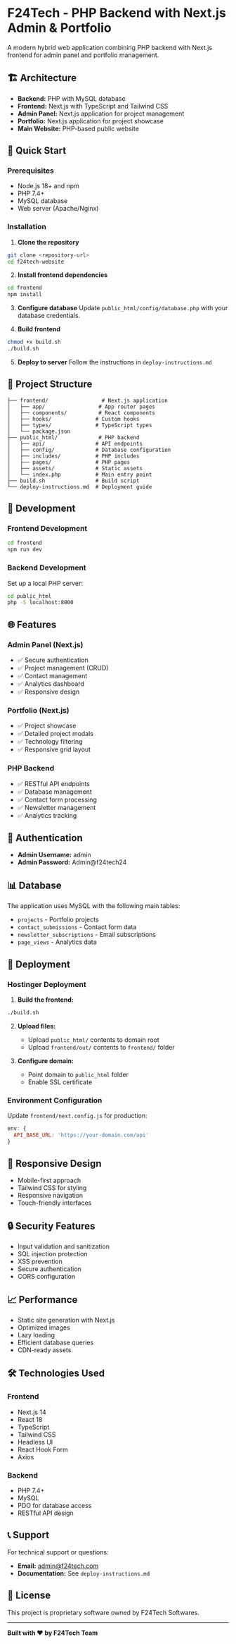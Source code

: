 # F24Tech - PHP Backend with Next.js Admin & Portfolio

A modern hybrid web application combining PHP backend with Next.js frontend for admin panel and portfolio management.

## 🏗️ Architecture

- **Backend:** PHP with MySQL database
- **Frontend:** Next.js with TypeScript and Tailwind CSS
- **Admin Panel:** Next.js application for project management
- **Portfolio:** Next.js application for project showcase
- **Main Website:** PHP-based public website

## 🚀 Quick Start

### Prerequisites

- Node.js 18+ and npm
- PHP 7.4+
- MySQL database
- Web server (Apache/Nginx)

### Installation

1. **Clone the repository**
```bash
git clone <repository-url>
cd f24tech-website
```

2. **Install frontend dependencies**
```bash
cd frontend
npm install
```

3. **Configure database**
Update `public_html/config/database.php` with your database credentials.

4. **Build frontend**
```bash
chmod +x build.sh
./build.sh
```

5. **Deploy to server**
Follow the instructions in `deploy-instructions.md`

## 📁 Project Structure

```
├── frontend/                 # Next.js application
│   ├── app/                 # App router pages
│   ├── components/          # React components
│   ├── hooks/              # Custom hooks
│   ├── types/              # TypeScript types
│   └── package.json
├── public_html/             # PHP backend
│   ├── api/                # API endpoints
│   ├── config/             # Database configuration
│   ├── includes/           # PHP includes
│   ├── pages/              # PHP pages
│   ├── assets/             # Static assets
│   └── index.php           # Main entry point
├── build.sh                # Build script
└── deploy-instructions.md  # Deployment guide
```

## 🔧 Development

### Frontend Development
```bash
cd frontend
npm run dev
```

### Backend Development
Set up a local PHP server:
```bash
cd public_html
php -S localhost:8000
```

## 🌐 Features

### Admin Panel (Next.js)
- ✅ Secure authentication
- ✅ Project management (CRUD)
- ✅ Contact management
- ✅ Analytics dashboard
- ✅ Responsive design

### Portfolio (Next.js)
- ✅ Project showcase
- ✅ Detailed project modals
- ✅ Technology filtering
- ✅ Responsive grid layout

### PHP Backend
- ✅ RESTful API endpoints
- ✅ Database management
- ✅ Contact form processing
- ✅ Newsletter management
- ✅ Analytics tracking

## 🔐 Authentication

- **Admin Username:** admin
- **Admin Password:** Admin@f24tech24

## 📊 Database

The application uses MySQL with the following main tables:
- `projects` - Portfolio projects
- `contact_submissions` - Contact form data
- `newsletter_subscriptions` - Email subscriptions
- `page_views` - Analytics data

## 🚀 Deployment

### Hostinger Deployment

1. **Build the frontend:**
```bash
./build.sh
```

2. **Upload files:**
   - Upload `public_html/` contents to domain root
   - Upload `frontend/out/` contents to `frontend/` folder

3. **Configure domain:**
   - Point domain to `public_html` folder
   - Enable SSL certificate

### Environment Configuration

Update `frontend/next.config.js` for production:
```javascript
env: {
  API_BASE_URL: 'https://your-domain.com/api'
}
```

## 📱 Responsive Design

- Mobile-first approach
- Tailwind CSS for styling
- Responsive navigation
- Touch-friendly interfaces

## 🔒 Security Features

- Input validation and sanitization
- SQL injection protection
- XSS prevention
- Secure authentication
- CORS configuration

## 📈 Performance

- Static site generation with Next.js
- Optimized images
- Lazy loading
- Efficient database queries
- CDN-ready assets

## 🛠️ Technologies Used

### Frontend
- Next.js 14
- React 18
- TypeScript
- Tailwind CSS
- Headless UI
- React Hook Form
- Axios

### Backend
- PHP 7.4+
- MySQL
- PDO for database access
- RESTful API design

## 📞 Support

For technical support or questions:
- **Email:** admin@f24tech.com
- **Documentation:** See `deploy-instructions.md`

## 📄 License

This project is proprietary software owned by F24Tech Softwares.

---

**Built with ❤️ by F24Tech Team**